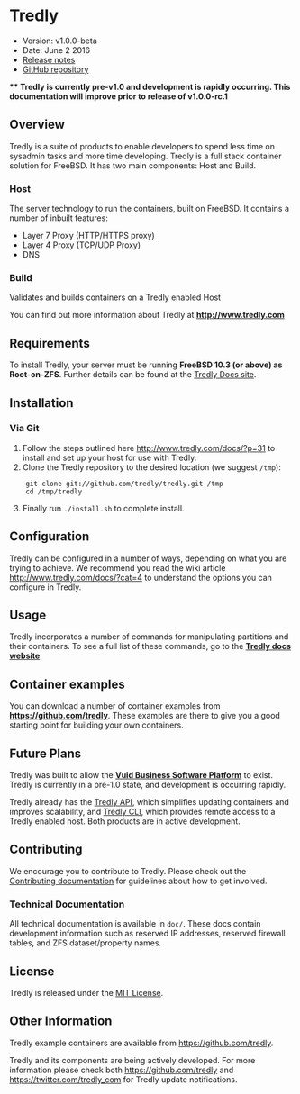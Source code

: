 # Tredly

- Version: v1.0.0-beta
- Date: June 2 2016
- [Release notes](https://github.com/tredly/tredly/blob/master/CHANGELOG.md)
- [GitHub repository](https://github.com/tredly/tredly)

**\*\* Tredly is currently pre-v1.0 and development is rapidly occurring. This documentation will improve prior to release of v1.0.0-rc.1**

## Overview

Tredly is a suite of products to enable developers to spend less time on sysadmin tasks and more time developing. Tredly is a full stack container solution for FreeBSD. It has two main components: Host and Build.

### Host
The server technology to run the containers, built on FreeBSD. It contains a number of inbuilt features:

  * Layer 7 Proxy (HTTP/HTTPS proxy)
  * Layer 4 Proxy (TCP/UDP Proxy)
  * DNS

### Build

Validates and builds containers on a Tredly enabled Host

You can find out more information about Tredly at **<http://www.tredly.com>**

## Requirements

To install Tredly, your server must be running **FreeBSD 10.3 (or above) as Root-on-ZFS**. Further details can be found at the [Tredly Docs site](http://www.tredly.com/docs/?p=31).

## Installation

### Via Git

1. Follow the steps outlined here <http://www.tredly.com/docs/?p=31> to install and set up your host for use with Tredly.
2. Clone the Tredly repository to the desired location (we suggest `/tmp`):
```
    git clone git://github.com/tredly/tredly.git /tmp
    cd /tmp/tredly
```
3. Finally run `./install.sh` to complete install.

## Configuration

Tredly can be configured in a number of ways, depending on what you are trying to achieve. We recommend you read the wiki article <http://www.tredly.com/docs/?cat=4> to understand the options you can configure in Tredly.


## Usage

Tredly incorporates a number of commands for manipulating partitions and their containers. To see a full list of these commands, go to the **[Tredly docs website](http://www.tredly.com/docs/?p=9)**


## Container examples

You can download a number of container examples from **<https://github.com/tredly>**. These examples are there to give you a good starting point for building your own containers.

## Future Plans

Tredly was built to allow the **[Vuid Business Software Platform](https://www.vuid.com)** to exist. Tredly is currently in a pre-1.0 state, and development is occurring rapidly.

Tredly already has the [Tredly API](https://github.com/tredly/tredly-api), which simplifies updating containers and improves scalability, and [Tredly CLI](https://github.com/tredly/tredly-cli), which provides remote access to a Tredly enabled host. Both products are in active development.

## Contributing

We encourage you to contribute to Tredly. Please check out the [Contributing documentation](https://github.com/tredly/tredly-host/blob/master/CONTRIBUTING.md) for guidelines about how to get involved.

### Technical Documentation
All technical documentation is available in `doc/`. These docs contain development information such as reserved IP addresses, reserved firewall tables, and ZFS dataset/property names.

## License

Tredly is released under the [MIT License](http://www.opensource.org/licenses/MIT).

## Other Information

Tredly example containers are available from <https://github.com/tredly>.

Tredly and its components are being actively developed. For more information please check both <https://github.com/tredly> and <https://twitter.com/tredly_com> for Tredly update notifications.

